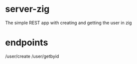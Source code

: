 # server-zig
The simple REST app with creating and getting the user in zig

# endpoints
/user/create
/user/getbyid

